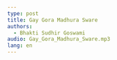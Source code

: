 ```yaml
---
type: post
title: Gay Gora Madhura Sware
authors:
  - Bhakti Sudhir Goswami
audio: Gay_Gora_Madhura_Sware.mp3
lang: en
---
```

